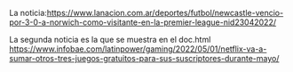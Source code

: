 La noticia:https://www.lanacion.com.ar/deportes/futbol/newcastle-vencio-por-3-0-a-norwich-como-visitante-en-la-premier-league-nid23042022/

La segunda noticia es la que se muestra en el doc.html
https://www.infobae.com/latinpower/gaming/2022/05/01/netflix-va-a-sumar-otros-tres-juegos-gratuitos-para-sus-suscriptores-durante-mayo/
